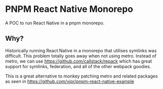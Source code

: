 # PNPM React Native Monorepo

A POC to run React Native in a pnpm monorepo.

## Why?

Historically running React Native in a monorepo that utilises symlinks was difficult. This problem totally goes away when not using metro. Instead of metro, we can use https://github.com/callstack/repack which has great support for symlinks, federation, and all of the other webpack goodies.

This is a great alternative to monkey patching metro and related packages as seen in https://github.com/vjpr/pnpm-react-native-example

